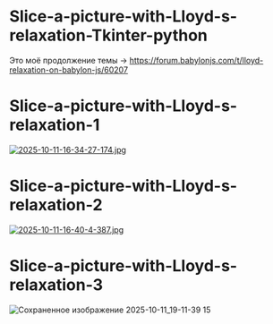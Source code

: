 # Slice-a-picture-with-Lloyd-s-relaxation-Tkinter-python

Это моё продолжение темы -> https://forum.babylonjs.com/t/lloyd-relaxation-on-babylon-js/60207 

# Slice-a-picture-with-Lloyd-s-relaxation-1

[![2025-10-11-16-34-27-174.jpg](https://i.postimg.cc/sf7bDk18/2025-10-11-16-34-27-174.jpg)](https://postimg.cc/nMV33w4Y)

# Slice-a-picture-with-Lloyd-s-relaxation-2

[![2025-10-11-16-40-4-387.jpg](https://i.postimg.cc/8z20SwND/2025-10-11-16-40-4-387.jpg)](https://postimg.cc/tsz5d3sm)

# Slice-a-picture-with-Lloyd-s-relaxation-3
![Сохраненное изображение 2025-10-11_19-11-39 15](https://github.com/user-attachments/assets/12d9e9c7-2af5-4991-93bf-511bd4b77b84)
